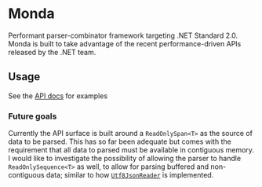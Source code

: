 # Monda
Performant parser-combinator framework targeting .NET Standard 2.0.
Monda is built to take advantage of the recent performance-driven APIs released by the .NET team.

## Usage
See the [API docs](API.md) for examples

### Future goals
Currently the API surface is built around a `ReadOnlySpan<T>` as the source of data to be parsed. 
This has so far been adequate but comes with the requirement that all data to parsed must be available in contiguous memory. 
I would like to investigate the possibility of allowing the parser to handle `ReadOnlySequence<T>` as well, to allow for parsing buffered and non-contiguous data; 
similar to how [`Utf8JsonReader`](https://docs.microsoft.com/en-us/dotnet/api/system.text.json.utf8jsonreader?view=netcore-3.1) is implemented.